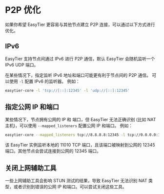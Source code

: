# P2P 优化

如果你希望 EasyTier 更容易与其他节点建立 P2P 连接，可以通过以下方式进行优化。

## IPv6

EasyTier 支持节点间通过 IPv6 进行 P2P 通信，默认 EasyTier 会随机监听一个 IPv6 UDP 端口。

在某些情况下，指定监听 IPv6 地址和端口可能更有利于节点间的 P2P 通信。
可以使用 `-l` 配置 IPv6 的监听器。 例如：

```sh
easytier-core -l 'tcp://[::]:12345' -l 'udp://[::]:12345'
```

## 指定公网 IP 和端口

某些情况下，节点拥有公网的 IP 和 端口，但 EasyTier 无法正确识别 (比如 NAT 主机)，可以使用 `--mapped_listeners` 配置公网 IP 和端口。 例如：

```sh
easytier-core --mapped_listeners tcp://8.8.8.8:12345 -l tcp://0.0.0.0:11010
```

该 EasyTier 实例监听本地的 11010 TCP 端口，且该端口被映射到公网的 12345 端口。其他节点会尝试连接到公网的 12345 端口。

## 关闭上网辅助工具

一些上网辅助工具会影响 STUN 测试的结果，导致 EasyTier 无法识别 NAT 类型，或者识别到错误的公网 IP 和端口。可以尝试关闭这些工具。
